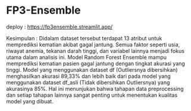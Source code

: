 # FP3-Ensemble

deploy : https://fp3ensemble.streamlit.app/

Kesimpulan : Didalam dataset tersebut terdapat 13 atribut untuk memprediksi kematian akibat gagal jantung. Semua faktor seperti usia, riwayat anemia, tekanan darah tinggi, dan variabel lainnya menjadi fokus utama dalam analisis ini. Model Random Forest Ensemble mampu memprediksi kematian pasien gagal jantung dengan tingkat akurasi yang tinggi. Model yang menggunakan dataset df (Outliersnya dibersihkan) menghasilkan akurasi 89,33% dan lebih baik dari pada model yang menggunakan dataset df_asli (Tidak dibersihkan Outliersnya) yang akurasinya 85%. Hal ini menunjukan bahwa tahapan data preprocessing dan setiap tahapan lainnya sangat penting untuk menentukan kualitas model yang dibuat.
